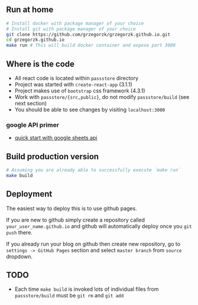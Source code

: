 ## Run at home

```bash
# Install docker with package manager of your choice
# Install git with package manager of your choice
git clone https://github.com/grzegorzk/grzegorzk.github.io.git
cd grzegorzk.github.io
make run # This will build docker container and expose port 3000
```

## Where is the code

 * All react code is located within `passstore` directory
 * Project was started with `create-react-app` (3.1.1)
 * Project makes use of `bootstrap` css framework (4.3.1)
 * Work with `passstore/{src,public}`, do not modify `passstore/build` (see next section)
 * You should be able to see changes by visiting `localhost:3000`

### google API primer

 * [quick start with google sheets api](https://developers.google.com/sheets/api/quickstart/js)

## Build production version

```bash
# Assuming you are already able to successfully execute `make run`
make build
```

## Deployment

The easiest way to deploy this is to use github pages.

If you are new to github simply create a repository called `your_user_name.github.io` and github will automatically deploy once you `git push` there.

If you already run your blog on github then create new repository, go to `settings -> GitHub Pages` section and select `master branch` from `source` dropdown.

## TODO

 * Each time `make build` is invoked lots of individual files from `passstore/build` must be `git rm` and `git add`
